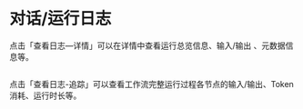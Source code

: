 # 对话/运行日志

点击「查看日志—详情」可以在详情中查看运行总览信息、输入/输出 、元数据信息等。

<figure><img src="https://langgenius.feishu.cn/space/api/box/stream/download/asynccode/?code=N2IzZTI2YTJhMDIxYzk4NzBjODBkZmVhMTRlMTAxODBfbDF5S2phNVFJQ0V4WDRQVTAySGE1ZHZMQnNXWURKaTBfVG9rZW46SllhbWJDbEl4b05JSWd4b1A5QmNkM2pibmxkXzE3MTI1ODQ3MjY6MTcxMjU4ODMyNl9WNA" alt=""><figcaption></figcaption></figure>

点击「查看日志-追踪」可以查看工作流完整运行过程各节点的输入/输出、Token 消耗、运行时长等。

<figure><img src="https://langgenius.feishu.cn/space/api/box/stream/download/asynccode/?code=M2Y2NGJkMzdkYzU0MDYzYzU5MjY0OGE1OTY0NmRjMmJfaDJacVZDaEtTRVhDT1c2Vjk4blZlQk9EcmFQZFBQTEZfVG9rZW46VVhwVmJodzBnb3dnMzZ4bWx0b2NSbHRIblNyXzE3MTI1ODQ3MjY6MTcxMjU4ODMyNl9WNA" alt=""><figcaption></figcaption></figure>
